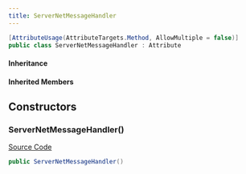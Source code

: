 ```yaml
---
title: ServerNetMessageHandler
---
```


```csharp
[AttributeUsage(AttributeTargets.Method, AllowMultiple = false)]
public class ServerNetMessageHandler : Attribute
```

#### Inheritance

#### Inherited Members

## Constructors

### ServerNetMessageHandler()

[Source Code](https://github.com/swiftly-solution/swiftlys2/blob/main/managed/src/SwiftlyS2.Shared/Modules/NetMessages/NetMessageHandlerAttribute.cs#L5)

```csharp
public ServerNetMessageHandler()
```

